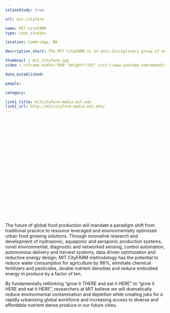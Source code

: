 ```yaml
---
isCaseStudy: true

url: mit-cityfarm

name: MIT CityFARM
type: case_studies

location: Cambridge, MA

description_short: The MIT CityFARM is an anti-disciplinary group of engineers, architects, urban planners, economists and plant scientists exploring and developing high performance urban agricultural systems.

thumbnail : mit_cityfarm.jpg
video : <iframe width="560" height="315" src="//www.youtube.com/embed/sw9rTfrJ2Rs" frameborder="0" allowfullscreen></iframe>

date_established:

people:

category:

link1_title: mitcityfarm.media.mit.edu
link1_url: http://mitcityfarm.media.mit.edu/
---
```


<iframe width="560" height="315" src="" frameborder="0" allowfullscreen></iframe>

The future of global food production will mandate a paradigm shift from traditional practice to resource leveraged and environmentally optimized urban food growing solutions. Through innovative research and development of hydroponic, aquaponic and aeroponic production systems, novel environmental, diagnostic and networked sensing, control automation, autonomous delivery and harvest systems, data driven optimization and reductive energy design; MIT CityFARM methodology has the potential to reduce water consumption for agriculture by 98%, eliminate chemical fertilizers and pesticides, double nutrient densities and reduce embodied energy in produce by a factor of ten.

By fundamentally rethinking “grow it THERE and eat it HERE” to “grow it HERE and eat it HERE”, researchers at MIT believe we will dramatically reduce environmental contamination and depletion while creating jobs for a rapidly urbanizing global workforce and increasing access to diverse and affordable nutrient dense produce in our future cities.
